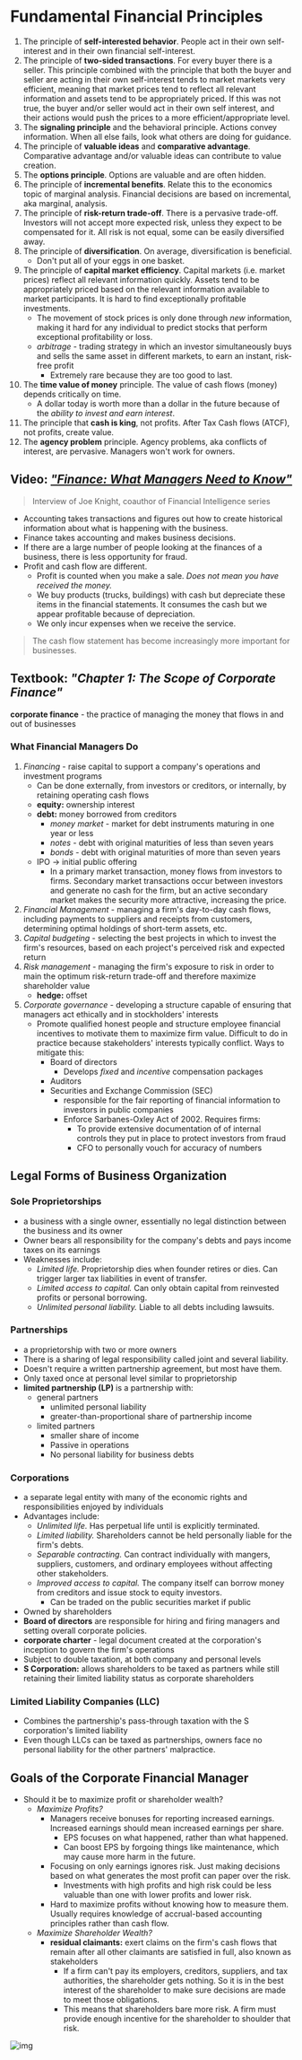 # Fundamental Financial Principles

1. The principle of **self-interested behavior**.  People act in their own self-interest and in their own financial self-interest.
2. The principle of **two-sided transactions**. For every buyer there is a seller.  This principle combined with the principle that both the buyer and seller are acting in their own self-interest tends to market markets very efficient, meaning that market prices tend to reflect all relevant information and assets tend to be appropriately priced.  If this was not true, the buyer and/or seller would act in their own self interest, and their actions would push the prices to a more efficient/appropriate level.
3. The **signaling principle** and the behavioral principle.  Actions convey information.  When all else fails, look what others are doing for guidance.
4. The principle of **valuable ideas** and **comparative advantage**.  Comparative advantage and/or valuable ideas can contribute to value creation.
5. The **options principle**.  Options are valuable and are often hidden.
6. The principle of **incremental benefits**.  Relate this to the economics topic of marginal analysis.  Financial decisions are based on incremental, aka marginal, analysis.
7. The principle of **risk-return trade-off**.  There is a pervasive trade-off.  Investors will not accept more expected risk, unless they expect to be compensated for it.  All risk is not equal, some can be easily diversified away.
8. The principle of **diversification**. On average, diversification is beneficial.
    - Don't put all of your eggs in one basket.
9. The principle of **capital market efficiency**.  Capital markets (i.e. market prices) reflect all relevant information quickly.  Assets tend to be appropriately priced based on the relevant information available to market participants.  It is hard to find exceptionally profitable investments.
    - The movement of stock prices is only done through *new* information, making it hard for any individual to predict stocks that perform exceptional profitability or loss.
    - *arbitrage* - trading strategy in which an investor simultaneously buys and sells the same asset in different markets, to earn an instant, risk-free profit
        - Extremely rare because they are too good to last.
10. The **time value of money** principle.  The value of cash flows (money) depends critically on time.
    - A dollar today is worth more than a dollar in the future because of the *ability to invest and earn interest*.
11. The principle that **cash is king**, not profits.  After Tax Cash flows (ATCF), not profits, create value.
12. The **agency problem** principle.  Agency problems, aka conflicts of interest, are pervasive.  Managers won't work for owners.

## Video: [*"Finance: What Managers Need to Know"*](http://www.youtube.com/watch?v=aJsmJsd6GIw)

> Interview of Joe Knight, coauthor of Financial Intelligence series

- Accounting takes transactions and figures out how to create historical information about what is happening with the business.
- Finance takes accounting and makes business decisions.
- If there are a large number of people looking at the finances of a business, there is less opportunity for fraud.
- Profit and cash flow are different.
  - Profit is counted when you make a sale. *Does not mean you have received the money.*
  - We buy products (trucks, buildings) with cash but depreciate these items in the financial statements. It consumes the cash but we appear profitable because of depreciation.
  - We only incur expenses when we receive the service.

> The cash flow statement has become increasingly more important for businesses.

## Textbook: *"Chapter 1: The Scope of Corporate Finance"*

**corporate finance** - the practice of managing the money that flows in and out of businesses

### What Financial Managers Do

1. *Financing* - raise capital to support a company's operations and investment programs
    - Can be done externally, from investors or creditors, or internally, by retaining operating cash flows
    - **equity:** ownership interest
    - **debt:** money borrowed from creditors
        - *money market* - market for debt instruments maturing in one year or less
        - *notes* - debt with original maturities of less than seven years
        - *bonds* - debt with original maturities of more than seven years
    - IPO -> initial public offering
        - In a primary market transaction, money flows from investors to firms. Secondary market transactions occur between investors and generate no cash for the firm, but an active secondary market makes the security more attractive, increasing the price.
2. *Financial Management* - managing a firm's day-to-day cash flows, including payments to suppliers and receipts from customers, determining optimal holdings of short-term assets, etc.
3. *Capital budgeting* - selecting the best projects in which to invest the firm's resources, based on each project's perceived risk and expected return
4. *Risk management* - managing the firm's exposure to risk in order to main the optimum risk-return trade-off and therefore maximize shareholder value
    - **hedge:** offset
5. *Corporate governance* - developing a structure capable of ensuring that managers act ethically and in stockholders' interests
    - Promote qualified honest people and structure employee financial incentives to motivate them to maximize firm value. Difficult to do in practice because stakeholders' interests typically conflict. Ways to mitigate this:
        - Board of directors
            - Develops *fixed* and *incentive* compensation packages
        - Auditors
        - Securities and Exchange Commission (SEC)
            - responsible for the fair reporting of financial information to investors in public companies
            - Enforce Sarbanes-Oxley Act of 2002. Requires firms:
                - To provide extensive documentation of  of internal controls they put in place to protect investors from fraud
                - CFO to personally vouch for accuracy of numbers

## Legal Forms of Business Organization

### Sole Proprietorships

- a business with a single owner, essentially no legal distinction between the business and its owner
- Owner bears all responsibility for the company's debts and pays income taxes on its earnings
- Weaknesses include:
  - *Limited life.* Proprietorship dies when founder retires or dies. Can trigger larger tax liabilities in event of transfer.
  - *Limited access to capital.* Can only obtain capital from reinvested profits or personal borrowing.
  - *Unlimited personal liability.* Liable to all debts including lawsuits.

### Partnerships

- a proprietorship with two or more owners
- There is a sharing of legal responsibility called joint and several liability.
- Doesn't require a written partnership agreement, but most have them.
- Only taxed once at personal level similar to proprietorship
- **limited partnership (LP)** is a partnership with:
  - general partners
    - unlimited personal liability
    - greater-than-proportional share of partnership income
  - limited partners
    - smaller share of income
    - Passive in operations
    - No personal liability for business debts

### Corporations

- a separate legal entity with many of the economic rights and responsibilities enjoyed by individuals
- Advantages include:
  - *Unlimited life.* Has perpetual life until is explicitly terminated.
  - *Limited liability.* Shareholders cannot be held personally liable for the firm's debts.
  - *Separable contracting.*  Can contract individually with mangers, suppliers, customers, and ordinary employees without affecting other stakeholders.
  - *Improved access to capital.* The company itself can borrow money from creditors and issue stock to equity investors.
    - Can be traded on the public securities market if public
- Owned by shareholders
- **Board of directors** are responsible for hiring and firing managers and setting overall corporate policies.
- **corporate charter** - legal document created at the corporation's inception to govern the firm's operations
- Subject to double taxation, at both company and personal levels
- **S Corporation:** allows shareholders to be taxed as partners while still retaining their limited liability status as corporate shareholders

### Limited Liability Companies (LLC)

- Combines the partnership's pass-through taxation with the S corporation's limited liability
- Even though LLCs can be taxed as partnerships, owners face no personal liability for the other partners' malpractice.

## Goals of the Corporate Financial Manager

- Should it be to maximize profit or shareholder wealth?
  - *Maximize Profits?*
    - Managers receive bonuses for reporting increased earnings. Increased earnings should mean increased earnings per share.
      - EPS focuses on what happened, rather than what happened.
      - Can boost EPS by forgoing things like maintenance, which may cause more harm in the future.
    - Focusing on only earnings ignores risk. Just making decisions based on what generates the most profit can paper over the risk.
      - Investments with high profits and high risk could be less valuable than one with lower profits and lower risk.
    - Hard to maximize profits without knowing how to measure them. Usually requires knowledge of accrual-based accounting principles rather than cash flow.
  - *Maximize Shareholder Wealth?*
    - **residual claimants:** exert claims on the firm's cash flows that remain after all other claimants are satisfied in full, also known as stakeholders
      - If a firm can't pay its employers, creditors, suppliers, and tax authorities, the shareholder gets nothing. So it is in the best interest of the shareholder to make sure decisions are made to meet those obligations.
      - This means that shareholders bare more risk. A firm must provide enough incentive for the shareholder to shoulder that risk.

![img](images\payoff-diagram.png)
